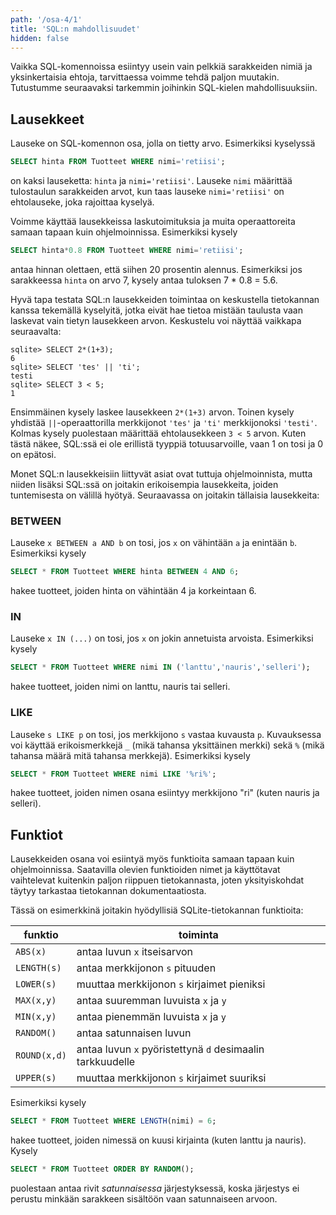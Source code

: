 ```yaml
---
path: '/osa-4/1'
title: 'SQL:n mahdollisuudet'
hidden: false
---
```


Vaikka SQL-komennoissa esiintyy usein vain pelkkiä
sarakkeiden nimiä ja yksinkertaisia ehtoja,
tarvittaessa voimme tehdä paljon muutakin.
Tutustumme seuraavaksi tarkemmin joihinkin SQL-kielen
mahdollisuuksiin.

## Lausekkeet

Lauseke on SQL-komennon osa, jolla on tietty arvo.
Esimerkiksi kyselyssä

```sql
SELECT hinta FROM Tuotteet WHERE nimi='retiisi';
```

on kaksi lauseketta:
`hinta` ja `nimi='retiisi'`.
Lauseke `nimi` määrittää tulostaulun sarakkeiden arvot, 
kun taas lauseke `nimi='retiisi'` on ehtolauseke,
joka rajoittaa kyselyä.

Voimme käyttää lausekkeissa laskutoimituksia ja muita
operaattoreita samaan tapaan kuin ohjelmoinnissa.
Esimerkiksi kysely

```sql
SELECT hinta*0.8 FROM Tuotteet WHERE nimi='retiisi';
```

antaa hinnan olettaen, että siihen 20 prosentin alennus.
Esimerkiksi jos sarakkeessa `hinta` on arvo 7,
kysely antaa tuloksen 7 * 0.8 = 5.6.

Hyvä tapa testata SQL:n lausekkeiden toimintaa
on keskustella tietokannan kanssa tekemällä kyselyitä,
jotka eivät hae tietoa mistään taulusta vaan laskevat
vain tietyn lausekkeen arvon.
Keskustelu voi näyttää vaikkapa seuraavalta:

```x
sqlite> SELECT 2*(1+3);
6
sqlite> SELECT 'tes' || 'ti';
testi
sqlite> SELECT 3 < 5;
1
```

Ensimmäinen kysely laskee lausekkeen `2*(1+3)` arvon.
Toinen kysely yhdistää `||`-operaattorilla
merkkijonot `'tes'` ja `'ti'` merkkijonoksi `'testi'`.
Kolmas kysely puolestaan määrittää ehtolausekkeen `3 < 5` arvon.
Kuten tästä näkee, SQL:ssä ei ole erillistä tyyppiä totuusarvoille,
vaan 1 on tosi ja 0 on epätosi.

Monet SQL:n lausekkeisiin liittyvät asiat ovat tuttuja ohjelmoinnista,
mutta niiden lisäksi SQL:ssä on joitakin erikoisempia lausekkeita,
joiden tuntemisesta on välillä hyötyä.
Seuraavassa on joitakin tällaisia lausekkeita:

### BETWEEN

Lauseke `x BETWEEN a AND b` on tosi,
jos `x` on vähintään `a` ja enintään `b`.
Esimerkiksi kysely

```sql
SELECT * FROM Tuotteet WHERE hinta BETWEEN 4 AND 6;
```

hakee tuotteet, joiden hinta on vähintään 4 ja korkeintaan 6.

### IN

Lauseke `x IN (...)` on tosi, jos `x` on jokin annetuista arvoista.
Esimerkiksi kysely

```sql
SELECT * FROM Tuotteet WHERE nimi IN ('lanttu','nauris','selleri');
```

hakee tuotteet, joiden nimi on lanttu, nauris tai selleri.

### LIKE

Lauseke `s LIKE p` on tosi, jos merkkijono `s` vastaa kuvausta `p`.
Kuvauksessa voi käyttää erikoismerkkejä `_` (mikä tahansa yksittäinen merkki)
sekä `%` (mikä tahansa määrä mitä tahansa merkkejä).
Esimerkiksi kysely

```sql
SELECT * FROM Tuotteet WHERE nimi LIKE '%ri%';
```

hakee tuotteet, joiden nimen osana esiintyy merkkijono "ri"
(kuten nauris ja selleri).

## Funktiot

Lausekkeiden osana voi esiintyä myös funktioita
samaan tapaan kuin ohjelmoinnissa.
Saatavilla olevien funktioiden nimet ja käyttötavat
vaihtelevat kuitenkin paljon riippuen tietokannasta,
joten yksityiskohdat täytyy tarkastaa
tietokannan dokumentaatiosta.

Tässä on esimerkkinä joitakin hyödyllisiä SQLite-tietokannan funktioita:

funktio | toiminta
------- | -------
`ABS(x)` | antaa luvun `x` itseisarvon
`LENGTH(s)` | antaa merkkijonon `s` pituuden
`LOWER(s)` | muuttaa merkkijonon `s` kirjaimet pieniksi
`MAX(x,y)` | antaa suuremman luvuista `x` ja `y`
`MIN(x,y)` | antaa pienemmän luvuista `x` ja `y`
`RANDOM()` | antaa satunnaisen luvun
`ROUND(x,d)` | antaa luvun `x` pyöristettynä `d` desimaalin tarkkuudelle
`UPPER(s)` | muuttaa merkkijonon `s` kirjaimet suuriksi

Esimerkiksi kysely

```sql
SELECT * FROM Tuotteet WHERE LENGTH(nimi) = 6;
```

hakee tuotteet, joiden nimessä on kuusi kirjainta
(kuten lanttu ja nauris). Kysely

```sql
SELECT * FROM Tuotteet ORDER BY RANDOM();
```

puolestaan antaa rivit _satunnaisessa_ järjestyksessä,
koska järjestys ei perustu minkään sarakkeen sisältöön
vaan satunnaiseen arvoon.
